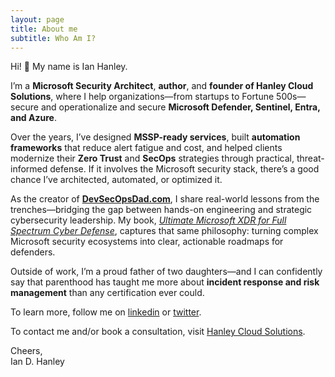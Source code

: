 ```yaml
---
layout: page
title: About me
subtitle: Who Am I?
---
```


Hi! &#128075; My name is Ian Hanley. 

I’m a **Microsoft Security Architect**, **author**, and **founder of Hanley Cloud Solutions**, where I help organizations—from startups to Fortune 500s—secure and operationalize and secure **Microsoft Defender, Sentinel, Entra, and Azure**.

Over the years, I’ve designed **MSSP-ready services**, built **automation frameworks** that reduce alert fatigue and cost, and helped clients modernize their **Zero Trust** and **SecOps** strategies through practical, threat-informed defense. If it involves the Microsoft security stack, there’s a good chance I’ve architected, automated, or optimized it.

As the creator of [**DevSecOpsDad.com**](https://DevSecOpsDad.com), I share real-world lessons from the trenches—bridging the gap between hands-on engineering and strategic cybersecurity leadership. My book, *[Ultimate Microsoft XDR for Full Spectrum Cyber Defense](https://a.co/d/4vveVCI)*, captures that same philosophy: turning complex Microsoft security ecosystems into clear, actionable roadmaps for defenders.

Outside of work, I’m a proud father of two daughters—and I can confidently say that parenthood has taught me more about **incident response and risk management** than any certification ever could.

To learn more, follow me on [linkedin](https://www.linkedin.com/in/ianhanley/) or [twitter](https://twitter.com/IanDHanley).

To contact me and/or book a consultation, visit [Hanley Cloud Solutions](https://www.hanleycloudsolutions.com). 

Cheers,<br/>
Ian D. Hanley
